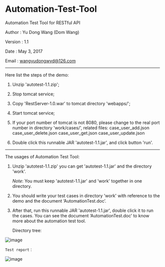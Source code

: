# Automation-Test-Tool

Automation Test Tool for RESTful API


Author	:  Yu Dong Wang (Dom Wang)

Version	:  1.1

Date	:  May 3, 2017

Email	:  wangyudongwyd@126.com

---------------------------------------------------------------------------------------------------------------------
Here list the steps of the demo:

1. Unzip 'autotest-1.1.zip';


2. Stop tomcat service; 

3. Copy 'RestServer-1.0.war' to tomcat directory 'webapps/';

4. Start tomcat service;

5. If your port number of tomcat is not 8080, please change to the real port number in directory 'work/cases/', related files:
case_user_add.json
case_user_delete.json
case_user_get.json
case_user_update.json

5. Double click this runnable JAR 'autotest-1.1.jar', and click button 'run'.

---------------------------------------------------------------------------------------------------------------------
The usages of Automation Test Tool:

1. Unzip 'autotest-1.1.zip' you can get 'autotest-1.1.jar' and the directory 'work'.

   *Note*: You must keep 'autotest-1.1.jar' and 'work' together in one directory.

2. You should write your test cases in directory 'work' with reference to the demo and the document ‘AutomationTest.doc’.

3. After that, run this runnable JAR 'autotest-1.1.jar', double click it to run the cases.
   You can see the document ‘AutomationTest.doc’ to know more about the automation test tool.
   
   Directory tree: 

![image](https://raw.githubusercontent.com/wangyudongdom/Automation-Test-Tool/master/screenshot_4.png)

    Test report：
![image](https://raw.githubusercontent.com/wangyudongdom/Automation-Test-Tool/master/screenshot_3.png)
